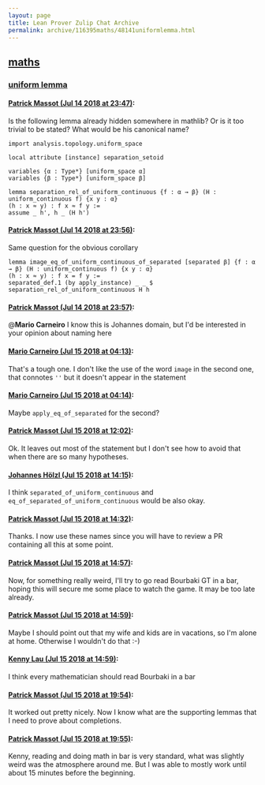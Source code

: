 ```yaml
---
layout: page
title: Lean Prover Zulip Chat Archive 
permalink: archive/116395maths/48141uniformlemma.html
---
```


## [maths](index.html)
### [uniform lemma](48141uniformlemma.html)

#### [Patrick Massot (Jul 14 2018 at 23:47)](https://leanprover.zulipchat.com/#narrow/stream/116395-maths/topic/uniform%20lemma/near/129677243):
Is the following lemma already hidden somewhere in mathlib? Or is it too trivial to be stated? What would be his canonical name?
```lean
import analysis.topology.uniform_space

local attribute [instance] separation_setoid

variables {α : Type*} [uniform_space α]
variables {β : Type*} [uniform_space β]

lemma separation_rel_of_uniform_continuous {f : α → β} (H : uniform_continuous f) {x y : α} 
(h : x ≈ y) : f x ≈ f y :=
assume _ h', h _ (H h')
```

#### [Patrick Massot (Jul 14 2018 at 23:56)](https://leanprover.zulipchat.com/#narrow/stream/116395-maths/topic/uniform%20lemma/near/129677487):
Same question for the obvious corollary
```lean
lemma image_eq_of_uniform_continuous_of_separated [separated β] {f : α → β} (H : uniform_continuous f) {x y : α} 
(h : x ≈ y) : f x = f y :=
separated_def.1 (by apply_instance) _ _ $ separation_rel_of_uniform_continuous H h
```

#### [Patrick Massot (Jul 14 2018 at 23:57)](https://leanprover.zulipchat.com/#narrow/stream/116395-maths/topic/uniform%20lemma/near/129677492):
@**Mario Carneiro** I know this is Johannes domain, but I'd be interested in your opinion about naming here

#### [Mario Carneiro (Jul 15 2018 at 04:13)](https://leanprover.zulipchat.com/#narrow/stream/116395-maths/topic/uniform%20lemma/near/129684119):
That's a tough one. I don't like the use of the word `image` in the second one, that connotes `''` but it doesn't appear in the statement

#### [Mario Carneiro (Jul 15 2018 at 04:14)](https://leanprover.zulipchat.com/#narrow/stream/116395-maths/topic/uniform%20lemma/near/129684167):
Maybe `apply_eq_of_separated` for the second?

#### [Patrick Massot (Jul 15 2018 at 12:02)](https://leanprover.zulipchat.com/#narrow/stream/116395-maths/topic/uniform%20lemma/near/129696241):
Ok. It leaves out most of the statement but I don't see how to avoid that when there are so many hypotheses.

#### [Johannes Hölzl (Jul 15 2018 at 14:15)](https://leanprover.zulipchat.com/#narrow/stream/116395-maths/topic/uniform%20lemma/near/129699884):
I think `separated_of_uniform_continuous` and `eq_of_separated_of_uniform_continuous` would be also okay.

#### [Patrick Massot (Jul 15 2018 at 14:32)](https://leanprover.zulipchat.com/#narrow/stream/116395-maths/topic/uniform%20lemma/near/129700368):
Thanks. I now use these names since you will have to review a PR containing all this at some point.

#### [Patrick Massot (Jul 15 2018 at 14:57)](https://leanprover.zulipchat.com/#narrow/stream/116395-maths/topic/uniform%20lemma/near/129701065):
Now, for something really weird, I'll try to go read Bourbaki GT in a bar, hoping this will secure me some place to watch the game. It may be too late already.

#### [Patrick Massot (Jul 15 2018 at 14:59)](https://leanprover.zulipchat.com/#narrow/stream/116395-maths/topic/uniform%20lemma/near/129701130):
Maybe  I should point out that my wife and kids are in vacations, so I'm alone at home. Otherwise I wouldn't do that :-)

#### [Kenny Lau (Jul 15 2018 at 14:59)](https://leanprover.zulipchat.com/#narrow/stream/116395-maths/topic/uniform%20lemma/near/129701134):
I think every mathematician should read Bourbaki in a bar

#### [Patrick Massot (Jul 15 2018 at 19:54)](https://leanprover.zulipchat.com/#narrow/stream/116395-maths/topic/uniform%20lemma/near/129710662):
It worked out pretty nicely. Now I know what are the supporting lemmas that I need to prove about completions.

#### [Patrick Massot (Jul 15 2018 at 19:55)](https://leanprover.zulipchat.com/#narrow/stream/116395-maths/topic/uniform%20lemma/near/129710670):
Kenny, reading and doing math in bar is very standard, what was slightly weird was the atmosphere around me. But I was able to mostly work until about 15 minutes before the beginning.

